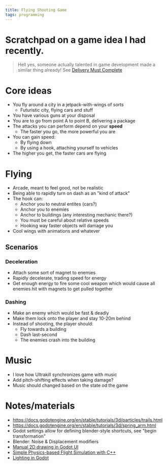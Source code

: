 ```yaml
---
title: Flying Shooting Game
tags: programming
---
```


# Scratchpad on a game idea I had recently.

> Hell yes, someone actually talented in game development
> made a similar thing already! See
> [Delivery Must Complete](https://store.steampowered.com/app/3639060/DELIVERY_MUST_COMPLETE/)

# Core ideas

- You fly around a city in a jetpack-with-wings of sorts
  - Futuristic city, flying cars and stuff
- You have various guns at your disposal
- You are to go from point A to point B, delivering a package
- The attacks you can perform depend on your **speed**
  - The faster you go, the more powerful you are
- You can gain speed:
  - By flying down
  - By using a hook, attaching yourself to vehicles
- The higher you get, the faster cars are flying

# Flying

- Arcade, meant to feel good, not be realistic
- Being able to rapidly turn on dash as an "kind of attack"
- The hook can:
  - Anchor you to neutral entites (cars?)
  - Anchor you to enemies
  - Anchor to buildings (any interesting mechanic there?)
  - You must be careful about relative speeds
  - Hooking way faster objects will damage you
- Cool wings with animations and whatever

## Scenarios

### Deceleration

- Attach some sort of magnet to enemies
- Rapidly decelerate, trading speed for energy
- Get enough energy to fire some cool weapon which would cause all enemies hit with magnets to get pulled together

### Dashing

- Make an enemy which would be fast & deadly
- Make them lock onto the player and stay 10-20m behind
- Instead of shooting, the player should:
  - Fly towards a building
  - Dash last-second
  - The enemies crash into the building

# Music

- I love how Ultrakill synchronizes game with music
- Add pitch-shifting effects when taking damage?
- Music should changed based on the state od the game

# Notes/materials

- https://docs.godotengine.org/en/stable/tutorials/3d/particles/trails.html
- https://docs.godotengine.org/en/stable/tutorials/3d/spring_arm.html
- Godot settings allow for defining blender-style shortcuts, see "begin transformation"
- Blender: Noise & Displacement modifiers
- [Manual 2D drawing in Godot UI](https://docs.godotengine.org/en/4.4/tutorials/2d/custom_drawing_in_2d.html#doc-custom-drawing-in-2d)
- [Simple Physics-based Flight Simulation with C++](https://www.jakobmaier.at/posts/flight-simulation/)
- [Lighting in Godot](https://www.youtube.com/watch?v=aRdiiWpA0AA)
